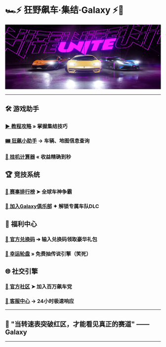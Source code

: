 # 🏎️⚡ 狂野飙车·集结·Galaxy ⚡🏁

![image-20250206202313329](https://raw.githubusercontent.com/wanghaozone/image/master/image/PicgoPicgoimage-20250206202313329.png)

---

## 🛠️ 游戏助手

### [▶️ **教程攻略**](/md/教程合集页.md) » 掌握集结技巧  

### [📟 **狂飙小助手**](https://a9.walterbright.cc/#/) → 车辆、地图信息查询 

### [🧮 **挂机计算器**](https://docs.qq.com/sheet/DZWxXTGdsemx2R1Zk) « 收益精确到秒

## 🏆 竞技系统

### [🏁 **赛事排行榜**](https://mei-a9.info/events) ➤ 全球车神争霸  

### [👥 **加入Galaxy俱乐部**](http://qm.qq.com/cgi-bin/qm/qr?_wv=1027&k=QXw7eY0G6nH4jWJ02Zn2WtJPAUfJQhc5&authKey=qNiQJoKygnhwx2xx5dGhuvSf1aUTs0R5PogubDx6gEyOBJyeRAgFRwJq3aXYp8m%2F&noverify=0&group_code=181022488) ✦ 解锁专属车队DLC


## 💎 福利中心

### [🎁 **官方兑换码**](https://www.gameloft.com/redeem/asphalt-legends-unite) ➔ 输入兑换码领取豪华礼包  

### [🎰 **幸运轮盘**](/lucky-wheel) » 免费抽传说引擎（笑死）

## 🌐 社交引擎

### [💬 **官方社区**](https://discord.com/channels/464007189741305856/585059349018312705) ➤ 加入百万飙车党  

### [📢 **客服中心**](https://gameloft.helpshift.com/hc/en/15-asphalt-legends-unite/) → 24小时极速响应


---

## 🌃 "当转速表突破红区，才能看见真正的赛道" —— Galaxy

---
